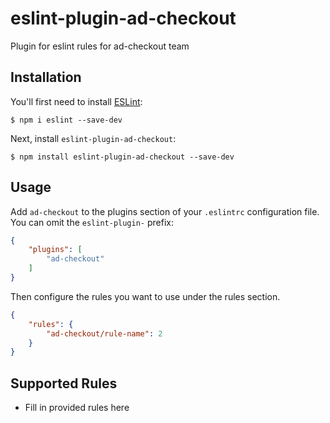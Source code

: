 # eslint-plugin-ad-checkout

Plugin for eslint rules for ad-checkout team

## Installation

You'll first need to install [ESLint](http://eslint.org):

```
$ npm i eslint --save-dev
```

Next, install `eslint-plugin-ad-checkout`:

```
$ npm install eslint-plugin-ad-checkout --save-dev
```


## Usage

Add `ad-checkout` to the plugins section of your `.eslintrc` configuration file. You can omit the `eslint-plugin-` prefix:

```json
{
    "plugins": [
        "ad-checkout"
    ]
}
```


Then configure the rules you want to use under the rules section.

```json
{
    "rules": {
        "ad-checkout/rule-name": 2
    }
}
```

## Supported Rules

* Fill in provided rules here






